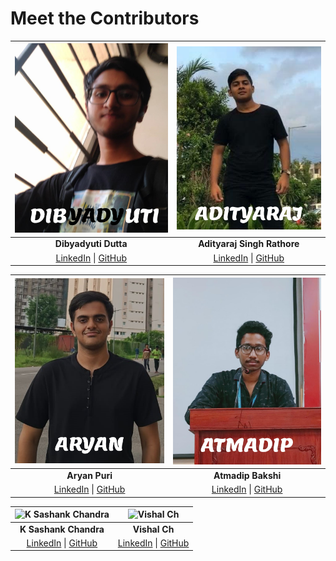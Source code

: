 # Meet the Contributors

| ![Dibyadyuti Dutta](https://github.com/unknownguy49/exoverse-exoplanet-explorer/raw/main/assets/Group%201.png) | ![Adityaraj Singh Rathore](https://github.com/unknownguy49/exoverse-exoplanet-explorer/raw/main/assets/Group%203.png) |
|:--:|:--:|
| **Dibyadyuti Dutta** | **Adityaraj Singh Rathore** |
| [LinkedIn](https://www.linkedin.com/in/dibyadyuti-dutta) \| [GitHub](https://github.com/unknownguy49) | [LinkedIn](https://www.linkedin.com/in/adityaraj-singh-rathore-7033452b1) \| [GitHub](https://github.com/adityaraj-25) |

| ![Aryan Puri](https://github.com/unknownguy49/exoverse-exoplanet-explorer/raw/main/assets/Group%202.png) | ![Atmadip Bakshi](https://github.com/unknownguy49/exoverse-exoplanet-explorer/raw/main/assets/Group%206.png) |
|:--:|:--:|
| **Aryan Puri** | **Atmadip Bakshi** |
| [LinkedIn](https://www.linkedin.com/in/aryan-puri-5b04b1293) \| [GitHub](https://github.com/Aryan-Puri-23) | [LinkedIn](https://www.linkedin.com/in/atmadipbakshi) \| [GitHub](https://github.com/AtmadipBakshi) |

| ![K Sashank Chandra](https://github.com/unknownguy49/exoverse-exoplanet-explorer/raw/main/assets/Group%204.png) | ![Vishal Ch](https://github.com/unknownguy49/exoverse-exoplanet-explorer/raw/main/assets/Group%205.png) |
|:--:|:--:|
| **K Sashank Chandra** | **Vishal Ch** |
| [LinkedIn](https://www.linkedin.com/in/ksashank) \| [GitHub](https://github.com/sashank46) | [LinkedIn](https://www.linkedin.com/in/vishal-ch-2b2761292) \| [GitHub](https://github.com/Vishalch118) |
